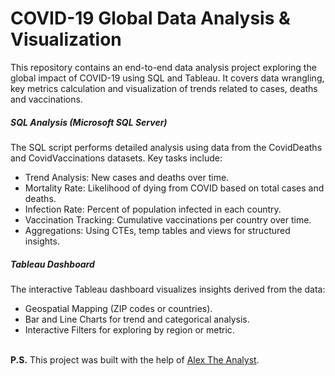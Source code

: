 # COVID-19 Global Data Analysis & Visualization
This repository contains an end-to-end data analysis project exploring the global impact of COVID-19 using SQL and Tableau. It covers data wrangling, key metrics calculation and visualization of trends related to cases, deaths and vaccinations.

##### SQL Analysis (Microsoft SQL Server)
The SQL script performs detailed analysis using data from the CovidDeaths and CovidVaccinations datasets. Key tasks include:
  * Trend Analysis: New cases and deaths over time.
  * Mortality Rate: Likelihood of dying from COVID based on total cases and deaths.
  * Infection Rate: Percent of population infected in each country.
  * Vaccination Tracking: Cumulative vaccinations per country over time.
  * Aggregations: Using CTEs, temp tables and views for structured insights.

##### Tableau Dashboard
The interactive Tableau dashboard visualizes insights derived from the data:
  * Geospatial Mapping (ZIP codes or countries).
  * Bar and Line Charts for trend and categorical analysis.
  * Interactive Filters for exploring by region or metric.<br><br>

**P.S.** This project was built with the help of [Alex The Analyst](https://www.youtube.com/@AlexTheAnalyst).
